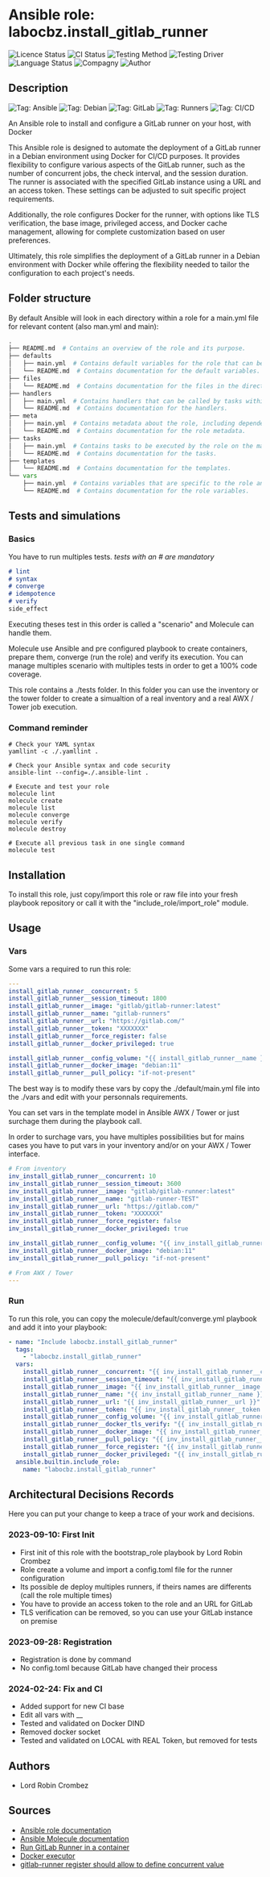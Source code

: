 # Ansible role: labocbz.install_gitlab_runner

![Licence Status](https://img.shields.io/badge/licence-MIT-brightgreen)
![CI Status](https://img.shields.io/badge/CI-success-brightgreen)
![Testing Method](https://img.shields.io/badge/Testing%20Method-Ansible%20Molecule-blueviolet)
![Testing Driver](https://img.shields.io/badge/Testing%20Driver-docker-blueviolet)
![Language Status](https://img.shields.io/badge/language-Ansible-red)
![Compagny](https://img.shields.io/badge/Compagny-Labo--CBZ-blue)
![Author](https://img.shields.io/badge/Author-Lord%20Robin%20Crombez-blue)

## Description

![Tag: Ansible](https://img.shields.io/badge/Tech-Ansible-orange)
![Tag: Debian](https://img.shields.io/badge/Tech-Debian-orange)
![Tag: GitLab](https://img.shields.io/badge/Tech-GitLab-orange)
![Tag: Runners](https://img.shields.io/badge/Tech-Runners-orange)
![Tag: CI/CD](https://img.shields.io/badge/Tech-CI%2FCD-orange)

An Ansible role to install and configure a GitLab runner on your host, with Docker

This Ansible role is designed to automate the deployment of a GitLab runner in a Debian environment using Docker for CI/CD purposes. It provides flexibility to configure various aspects of the GitLab runner, such as the number of concurrent jobs, the check interval, and the session duration. The runner is associated with the specified GitLab instance using a URL and an access token. These settings can be adjusted to suit specific project requirements.

Additionally, the role configures Docker for the runner, with options like TLS verification, the base image, privileged access, and Docker cache management, allowing for complete customization based on user preferences.

Ultimately, this role simplifies the deployment of a GitLab runner in a Debian environment with Docker while offering the flexibility needed to tailor the configuration to each project's needs.

## Folder structure

By default Ansible will look in each directory within a role for a main.yml file for relevant content (also man.yml and main):

```PYTHON
.
├── README.md  # Contains an overview of the role and its purpose.
├── defaults
│   ├── main.yml  # Contains default variables for the role that can be overridden by users.
│   └── README.md  # Contains documentation for the default variables.
├── files
│   └── README.md  # Contains documentation for the files in the directory.
├── handlers
│   ├── main.yml  # Contains handlers that can be called by tasks within the role.
│   └── README.md  # Contains documentation for the handlers.
├── meta
│   ├── main.yml  # Contains metadata about the role, including dependencies and supported platforms.
│   └── README.md  # Contains documentation for the role metadata.
├── tasks
│   ├── main.yml  # Contains tasks to be executed by the role on the managed nodes.
│   └── README.md  # Contains documentation for the tasks.
├── templates
│   └── README.md  # Contains documentation for the templates.
└── vars
    ├── main.yml  # Contains variables that are specific to the role and are not meant to be overridden.
    └── README.md  # Contains documentation for the role variables.
```

## Tests and simulations

### Basics

You have to run multiples tests. *tests with an # are mandatory*

```MARKDOWN
# lint
# syntax
# converge
# idempotence
# verify
side_effect
```

Executing theses test in this order is called a "scenario" and Molecule can handle them.

Molecule use Ansible and pre configured playbook to create containers, prepare them, converge (run the role) and verify its execution.
You can manage multiples scenario with multiples tests in order to get a 100% code coverage.

This role contains a ./tests folder. In this folder you can use the inventory or the tower folder to create a simualtion of a real inventory and a real AWX / Tower job execution.

### Command reminder

```SHELL
# Check your YAML syntax
yamllint -c ./.yamllint .

# Check your Ansible syntax and code security
ansible-lint --config=./.ansible-lint .

# Execute and test your role
molecule lint
molecule create
molecule list
molecule converge
molecule verify
molecule destroy

# Execute all previous task in one single command
molecule test
```

## Installation

To install this role, just copy/import this role or raw file into your fresh playbook repository or call it with the "include_role/import_role" module.

## Usage

### Vars

Some vars a required to run this role:

```YAML
---
install_gitlab_runner__concurrent: 5
install_gitlab_runner__session_timeout: 1800
install_gitlab_runner__image: "gitlab/gitlab-runner:latest"
install_gitlab_runner__name: "gitlab-runners"
install_gitlab_runner__url: "https://gitlab.com/"
install_gitlab_runner__token: "XXXXXXX"
install_gitlab_runner__force_register: false
install_gitlab_runner__docker_privileged: true

install_gitlab_runner__config_volume: "{{ install_gitlab_runner__name }}"
install_gitlab_runner__docker_image: "debian:11"
install_gitlab_runner__pull_policy: "if-not-present"

```

The best way is to modify these vars by copy the ./default/main.yml file into the ./vars and edit with your personnals requirements.

You can set vars in the template model in Ansible AWX / Tower or just surchage them during the playbook call.

In order to surchage vars, you have multiples possibilities but for mains cases you have to put vars in your inventory and/or on your AWX / Tower interface.

```YAML
# From inventory
inv_install_gitlab_runner__concurrent: 10
inv_install_gitlab_runner__session_timeout: 3600
inv_install_gitlab_runner__image: "gitlab/gitlab-runner:latest"
inv_install_gitlab_runner__name: "gitlab-runner-TEST"
inv_install_gitlab_runner__url: "https://gitlab.com/"
inv_install_gitlab_runner__token: "XXXXXXX"
inv_install_gitlab_runner__force_register: false
inv_install_gitlab_runner__docker_privileged: true

inv_install_gitlab_runner__config_volume: "{{ inv_install_gitlab_runner__name }}-home"
inv_install_gitlab_runner__docker_image: "debian:11"
inv_install_gitlab_runner__pull_policy: "if-not-present"

```

```YAML
# From AWX / Tower
---

```

### Run

To run this role, you can copy the molecule/default/converge.yml playbook and add it into your playbook:

```YAML
- name: "Include labocbz.install_gitlab_runner"
  tags:
    - "labocbz.install_gitlab_runner"
  vars:
    install_gitlab_runner__concurrent: "{{ inv_install_gitlab_runner__concurrent }}"
    install_gitlab_runner__session_timeout: "{{ inv_install_gitlab_runner__session_timeout }}"
    install_gitlab_runner__image: "{{ inv_install_gitlab_runner__image }}"
    install_gitlab_runner__name: "{{ inv_install_gitlab_runner__name }}"
    install_gitlab_runner__url: "{{ inv_install_gitlab_runner__url }}"
    install_gitlab_runner__token: "{{ inv_install_gitlab_runner__token }}"
    install_gitlab_runner__config_volume: "{{ inv_install_gitlab_runner__config_volume }}"
    install_gitlab_runner__docker_tls_verify: "{{ inv_install_gitlab_runner__docker_tls_verify }}"
    install_gitlab_runner__docker_image: "{{ inv_install_gitlab_runner__docker_image }}"
    install_gitlab_runner__pull_policy: "{{ inv_install_gitlab_runner__pull_policy }}"
    install_gitlab_runner__force_register: "{{ inv_install_gitlab_runner__force_register }}"
    install_gitlab_runner__docker_privileged: "{{ inv_install_gitlab_runner__docker_privileged }}"
  ansible.builtin.include_role:
    name: "labocbz.install_gitlab_runner"

```

## Architectural Decisions Records

Here you can put your change to keep a trace of your work and decisions.

### 2023-09-10: First Init

* First init of this role with the bootstrap_role playbook by Lord Robin Crombez
* Role create a volume and import a config.toml file for the runner configuration
* Its possible de deploy multiples runners, if theirs names are differents (call the role multiple times)
* You have to provide an access token to the role and an URL for GitLab
* TLS verification can be removed, so you can use your GitLab instance on premise

### 2023-09-28: Registration

* Registration is done by command
* No config.toml because GitLab have changed their process

### 2024-02-24: Fix and CI

* Added support for new CI base
* Edit all vars with __
* Tested and validated on Docker DIND
* Removed docker socket
* Tested and validated on LOCAL with REAL Token, but removed for tests

## Authors

* Lord Robin Crombez

## Sources

* [Ansible role documentation](https://docs.ansible.com/ansible/latest/playbook_guide/playbooks_reuse_roles.html)
* [Ansible Molecule documentation](https://molecule.readthedocs.io/)
* [Run GitLab Runner in a container](https://docs.gitlab.com/runner/install/docker.html)
* [Docker executor](https://docs.gitlab.com/runner/executors/docker.html)
* [gitlab-runner register should allow to define concurrent value](https://gitlab.com/gitlab-org/gitlab-runner/-/issues/1539)
